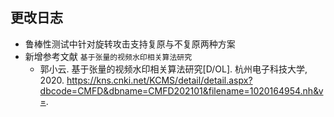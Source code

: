 ## 更改日志

- 鲁棒性测试中针对旋转攻击支持复原与不复原两种方案
- 新增参考文献 `基于张量的视频水印相关算法研究`
  - 郭小云. 基于张量的视频水印相关算法研究[D/OL]. 杭州电子科技大学, 2020. https://kns.cnki.net/KCMS/detail/detail.aspx?dbcode=CMFD&dbname=CMFD202101&filename=1020164954.nh&v=.
